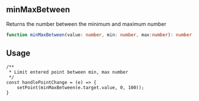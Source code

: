 ## minMaxBetween
Returns the number between the minimum and maximum number
```typescript
function minMaxBetween(value: number, min: number, max:number): number;
```

## Usage
```tsx
/**
 * Limit entered point between min, max number
 */ 
const handlePointChange = (e) => {
    setPoint(minMaxBetween(e.target.value, 0, 100));
}
```
